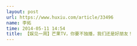 ```yaml
---
layout: post
url: https://www.huxiu.com/article/33496
name: 李拓
time: 2014-05-11 14:54
title: 【娱见一周】芒果TV，你要不独播，我们还是好朋友！
---
```

